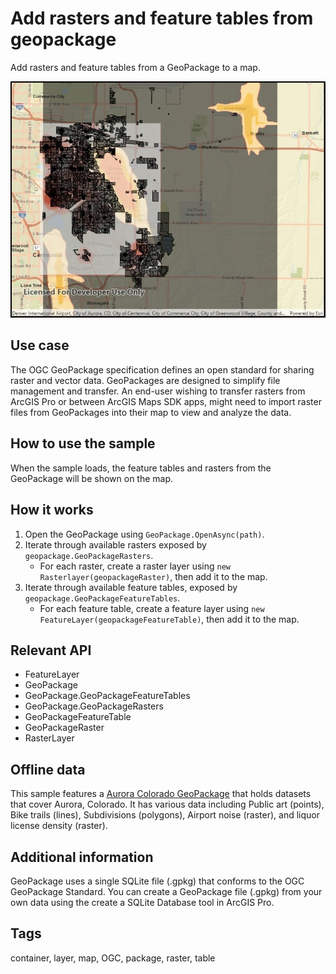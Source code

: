 # Add rasters and feature tables from geopackage

Add rasters and feature tables from a GeoPackage to a map.

![Image of add rasters and feature tables from geopackage](AddRastersAndFeatureTablesFromGeopackage.jpg)

## Use case

The OGC GeoPackage specification defines an open standard for sharing raster and vector data. GeoPackages are designed to simplify file management and transfer. An end-user wishing to transfer rasters from ArcGIS Pro or between ArcGIS Maps SDK apps, might need to import raster files from GeoPackages into their map to view and analyze the data.

## How to use the sample

When the sample loads, the feature tables and rasters from the GeoPackage will be shown on the map.

## How it works

1. Open the GeoPackage using `GeoPackage.OpenAsync(path)`.
2. Iterate through available rasters exposed by `geopackage.GeoPackageRasters`.
    * For each raster, create a raster layer using `new Rasterlayer(geopackageRaster)`, then add it to the map.
3. Iterate through available feature tables, exposed by `geopackage.GeoPackageFeatureTables`.
    * For each feature table, create a feature layer using `new FeatureLayer(geopackageFeatureTable)`, then add it to the map.

## Relevant API

* FeatureLayer
* GeoPackage
* GeoPackage.GeoPackageFeatureTables
* GeoPackage.GeoPackageRasters
* GeoPackageFeatureTable
* GeoPackageRaster
* RasterLayer

## Offline data

This sample features a [Aurora Colorado GeoPackage](https://www.arcgis.com/home/item.html?id=68ec42517cdd439e81b036210483e8e7) that holds datasets that cover Aurora, Colorado. It has various data including Public art (points), Bike trails (lines), Subdivisions (polygons), Airport noise (raster), and liquor license density (raster).

## Additional information

GeoPackage uses a single SQLite file (.gpkg) that conforms to the OGC GeoPackage Standard. You can create a GeoPackage file (.gpkg) from your own data using the create a SQLite Database tool in ArcGIS Pro.

## Tags

container, layer, map, OGC, package, raster, table
